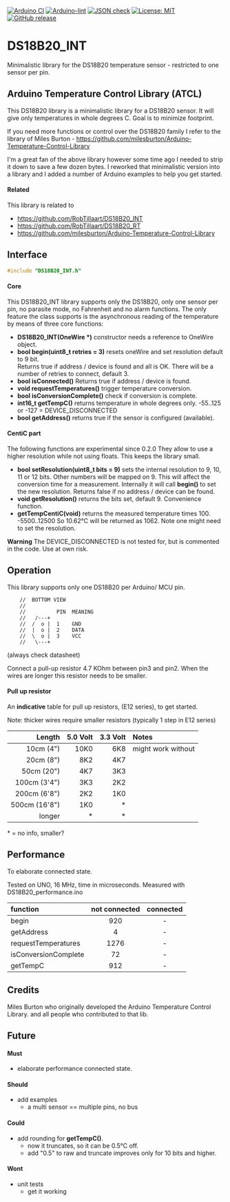 
[![Arduino CI](https://github.com/RobTillaart/DS18B20_INT/workflows/Arduino%20CI/badge.svg)](https://github.com/marketplace/actions/arduino_ci)
[![Arduino-lint](https://github.com/RobTillaart/DS18B20_INT/actions/workflows/arduino-lint.yml/badge.svg)](https://github.com/RobTillaart/DS18B20_INT/actions/workflows/arduino-lint.yml)
[![JSON check](https://github.com/RobTillaart/DS18B20_INT/actions/workflows/jsoncheck.yml/badge.svg)](https://github.com/RobTillaart/DS18B20_INT/actions/workflows/jsoncheck.yml)
[![License: MIT](https://img.shields.io/badge/license-MIT-green.svg)](https://github.com/RobTillaart/DS18B20_INT/blob/master/LICENSE)
[![GitHub release](https://img.shields.io/github/release/RobTillaart/DS18B20_INT.svg?maxAge=3600)](https://github.com/RobTillaart/DS18B20_INT/releases)


# DS18B20_INT

Minimalistic library for the DS18B20 temperature sensor - restricted to one sensor per pin.


## Arduino Temperature Control Library (ATCL)

This DS18B20 library is a minimalistic library for a DS18B20 sensor.
It will give only temperatures in whole degrees C.
Goal is to minimize footprint.

If you need more functions or control over the DS18B20 family I refer to the library
of Miles Burton - https://github.com/milesburton/Arduino-Temperature-Control-Library

I'm a great fan of the above library however some time ago I needed to strip it down 
to save a few dozen bytes. I reworked that minimalistic version into a library and I 
added a number of Arduino examples to help you get started.


#### Related

This library is related to 
- https://github.com/RobTillaart/DS18B20_INT
- https://github.com/RobTillaart/DS18B20_RT
- https://github.com/milesburton/Arduino-Temperature-Control-Library

## Interface

```cpp
#include "DS18B20_INT.h"
```

#### Core

This DS18B20_INT library supports only the DS18B20, only one sensor per pin, no parasite 
mode, no Fahrenheit and no alarm functions. The only feature the class supports is 
the asynchronous reading of the temperature by means of three core functions:

- **DS18B20_INT(OneWire \*)** constructor needs a reference to OneWire object.
- **bool begin(uint8_t retries = 3)** resets oneWire and set resolution default to 9 bit.  
Returns true if address / device is found and all is OK. 
There will be a number of retries to connect, default 3.
- **bool isConnected()** Returns true if address / device is found.
- **void requestTemperatures()** trigger temperature conversion.
- **bool isConversionComplete()** check if conversion is complete.
- **int16_t getTempC()** returns temperature in whole degrees only. -55..125  
or  -127 = DEVICE_DISCONNECTED
- **bool getAddress()** returns true if the sensor is configured (available).


#### CentiC part

The following functions are experimental since 0.2.0
They allow to use a higher resolution while not using floats. 
This keeps the library small.

- **bool setResolution(uint8_t bits = 9)** sets the internal resolution to 9, 10, 11 or 12 bits. 
Other numbers will be mapped on 9. 
This will affect the conversion time for a measurement.
Internally it will call **begin()** to set the new resolution.
Returns false if no address / device can be found.
- **void getResolution()** returns the bits set, default 9.
Convenience function.
- **getTempCentiC(void)** returns the measured temperature times 100. -5500..12500
So 10.62°C will be returned as 1062.
Note one might need to set the resolution.

**Warning** The DEVICE_DISCONNECTED is not tested for, but is commented in the code. 
Use at own risk.


## Operation

This library supports only one DS18B20 per Arduino/ MCU pin.

```
    //  BOTTOM VIEW
    //
    //          PIN  MEANING
    //   /---+
    //  /  o |  1    GND
    //  |  o |  2    DATA
    //  \  o |  3    VCC
    //   \---+
```
(always check datasheet)

Connect a pull-up resistor 4.7 KOhm between pin3 and pin2. 
When the wires are longer this resistor needs to be smaller.


#### Pull up resistor

An **indicative** table for pull up resistors, (E12 series), to get started.

Note: thicker wires require smaller resistors (typically 1 step in E12 series) 


|  Length         |   5.0 Volt  |  3.3 Volt  |  Notes  |
|----------------:|------------:|-----------:|:--------|
|  10cm (4")      |    10K0     |    6K8     |  might work without  |
|  20cm (8")      |     8K2     |    4K7     |
|  50cm (20")     |     4K7     |    3K3     | 
|  100cm (3'4")   |     3K3     |    2K2     | 
|  200cm (6'8")   |     2K2     |    1K0     | 
|  500cm (16'8")  |     1K0     |    \*      |  
|  longer         |     \*      |    \*      |

\* = no info, smaller?


## Performance

To elaborate connected state.

Tested on UNO, 16 MHz, time in microseconds.
Measured with DS18B20_performance.ino

|  function              |  not connected  |  connected  |
|:-----------------------|:---------------:|:-----------:|
|  begin                 |            920  |      -      |
|  getAddress            |              4  |      -      |
|  requestTemperatures   |           1276  |      -      |
|  isConversionComplete  |             72  |      -      |
|  getTempC              |            912  |      -      |


## Credits

Miles Burton who originally developed the Arduino Temperature Control Library.
and all people who contributed to that lib.


## Future

#### Must

- elaborate performance connected state.

#### Should

- add examples
  - a multi sensor == multiple pins, no bus

#### Could

- add rounding for **getTempC()**.
  - now it truncates, so it can be 0.5°C off.
  - add "0.5" to raw and truncate improves only for 10 bits and higher.

#### Wont

- unit tests
  - get it working


